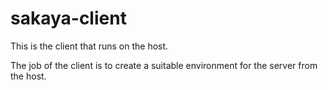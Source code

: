 # sakaya-client

This is the client that runs on the host.

The job of the client is to create a suitable environment for the server from the host.
